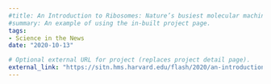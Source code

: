 ```yaml
---
#title: An Introduction to Ribosomes: Nature’s busiest molecular machines
#summary: An example of using the in-built project page.
tags:
- Science in the News
date: "2020-10-13"

# Optional external URL for project (replaces project detail page).
external_link: "https://sitn.hms.harvard.edu/flash/2020/an-introduction-to-ribosomes-natures-busiest-molecular-machines/"
---
```

